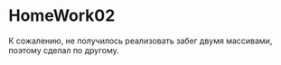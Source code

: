 # HomeWork02
К сожалению, не получилось реализовать забег двумя массивами, поэтому сделал по другому.
